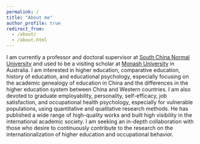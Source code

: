 ```yaml
---
permalink: /
title: "About me"
author_profile: true
redirect_from: 
  - /about/
  - /about.html
---
```


I am currently a professor and doctoral supervisor at [South China Normal University](https://scnu.edu.cn) and used to be a visiting scholar at [Monash University](https://monash.edu) in Australia. I am interested in higher education, comparative education, history of education, and educational psychology, especially focusing on the academic genealogy of education in China and the differences in the higher education system between China and Western countries. I am also devoted to graduate employability, personality, self-efficacy, job satisfaction, and occupational health psychology, especially for vulnerable populations, using quantitative and qualitative research methods. He has published a wide range of high-quality works and built high visibility in the international academic society. I am seeking an in-depth collaboration with those who desire to continuously contribute to the research on the internationalization of higher education and occupational behavior.
